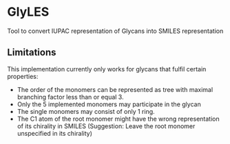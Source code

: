 # GlyLES

Tool to convert IUPAC representation of Glycans into SMILES representation

## Limitations

This implementation currently only works for glycans that fulfil certain properties:

* The order of the monomers can be represented as tree with maximal branching factor less than or equal 3.
* Only the 5 implemented monomers may participate in the glycan
* The single monomers may consist of only 1 ring.
* The C1 atom of the root monomer might have the wrong representation of its chirality in SMILES (Suggestion: Leave the
  root monomer unspecified in its chirality)